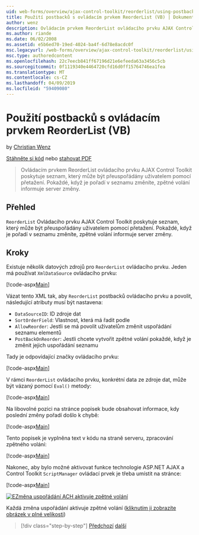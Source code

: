 ```yaml
---
uid: web-forms/overview/ajax-control-toolkit/reorderlist/using-postbacks-with-reorderlist-vb
title: Použití postbacků s ovládacím prvkem ReorderList (VB) | Dokumentace Microsoftu
author: wenz
description: Ovládacím prvkem ReorderList ovládacího prvku AJAX Control Toolkit poskytuje seznam, který může být přeuspořádány uživatelem pomocí přetažení. Pokaždé, když je pořadí v seznamu změníte, po...
ms.author: riande
ms.date: 06/02/2008
ms.assetid: e5b6ed70-19ed-4024-ba4f-6d78e8acdc0f
msc.legacyurl: /web-forms/overview/ajax-control-toolkit/reorderlist/using-postbacks-with-reorderlist-vb
msc.type: authoredcontent
ms.openlocfilehash: 22c7eecb841ff67196d21e6efeeda63a3456c5cb
ms.sourcegitcommit: 0f1119340e4464720cfd16d0ff15764746ea1fea
ms.translationtype: MT
ms.contentlocale: cs-CZ
ms.lasthandoff: 04/09/2019
ms.locfileid: "59409080"
---
```

# <a name="using-postbacks-with-reorderlist-vb"></a>Použití postbacků s ovládacím prvkem ReorderList (VB)

by [Christian Wenz](https://github.com/wenz)

[Stáhněte si kód](http://download.microsoft.com/download/9/3/f/93f8daea-bebd-4821-833b-95205389c7d0/ReorderList4.vb.zip) nebo [stahovat PDF](http://download.microsoft.com/download/2/d/c/2dc10e34-6983-41d4-9c08-f78f5387d32b/reorderlist4VB.pdf)

> Ovládacím prvkem ReorderList ovládacího prvku AJAX Control Toolkit poskytuje seznam, který může být přeuspořádány uživatelem pomocí přetažení. Pokaždé, když je pořadí v seznamu změníte, zpětné volání informuje server změny.


## <a name="overview"></a>Přehled

`ReorderList` Ovládacího prvku AJAX Control Toolkit poskytuje seznam, který může být přeuspořádány uživatelem pomocí přetažení. Pokaždé, když je pořadí v seznamu změníte, zpětné volání informuje server změny.

## <a name="steps"></a>Kroky

Existuje několik datových zdrojů pro `ReorderList` ovládacího prvku. Jeden má používat `XmlDataSource` ovládacího prvku:

[!code-aspx[Main](using-postbacks-with-reorderlist-vb/samples/sample1.aspx)]

Vázat tento XML tak, aby `ReorderList` postbacků ovládacího prvku a povolit, následující atributy musí být nastavena:

- `DataSourceID`: ID zdroje dat
- `SortOrderField`: Vlastnost, která má řadit podle
- `AllowReorder`: Jestli se má povolit uživatelům změnit uspořádání seznamu elementů
- `PostBackOnReorder`: Jestli chcete vytvořit zpětné volání pokaždé, když je změnit jejich uspořádání seznamu

Tady je odpovídající značky ovládacího prvku:

[!code-aspx[Main](using-postbacks-with-reorderlist-vb/samples/sample2.aspx)]

V rámci `ReorderList` ovládacího prvku, konkrétní data ze zdroje dat, může být vázaný pomocí `Eval()` metody:

[!code-aspx[Main](using-postbacks-with-reorderlist-vb/samples/sample3.aspx)]

Na libovolné pozici na stránce popisek bude obsahovat informace, kdy poslední změny pořadí došlo k chybě:

[!code-aspx[Main](using-postbacks-with-reorderlist-vb/samples/sample4.aspx)]

Tento popisek je vyplněna text v kódu na straně serveru, zpracování zpětného volání:

[!code-aspx[Main](using-postbacks-with-reorderlist-vb/samples/sample5.aspx)]

Nakonec, aby bylo možné aktivovat funkce technologie ASP.NET AJAX a Control Toolkit `ScriptManager` ovládací prvek je třeba umístit na stránce:

[!code-aspx[Main](using-postbacks-with-reorderlist-vb/samples/sample6.aspx)]


[![EZměna uspořádání ACH aktivuje zpětné volání](using-postbacks-with-reorderlist-vb/_static/image2.png)](using-postbacks-with-reorderlist-vb/_static/image1.png)

Každá změna uspořádání aktivuje zpětné volání ([kliknutím ji zobrazíte obrázek v plné velikosti](using-postbacks-with-reorderlist-vb/_static/image3.png))

> [!div class="step-by-step"]
> [Předchozí](drag-and-drop-via-reorderlist-cs.md)
> [další](drag-and-drop-via-reorderlist-vb.md)
